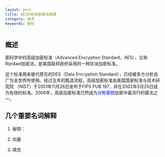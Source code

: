 ```yaml
---
layout: post
title: AES对称加密算法原理
category: 技术
keywords: 密码
---
```


## 概述

密码学中的高级加密标准（Advanced Encryption Standard，AES），又称Rijndael加密法，是美国联邦政府采用的一种区块加密标准。

这个标准用来替代原先的DES（Data Encryption Standard），已经被多方分析且广为全世界所使用。经过五年的甄选流程，高级加密标准由美国国家标准与技术研究院 （NIST）于2001年11月26日发布于FIPS PUB 197，并在2002年5月26日成为有效的标准。2006年，高级加密标准已然成为<font color="blue">对称密钥</font>加密中最流行的算法之一。

## 几个重要名词解释

1. 秘钥：

2. 向量

3. 填充